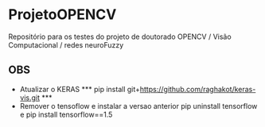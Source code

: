 # ProjetoOPENCV
Repositório para os testes do projeto de doutorado OPENCV / Visão Computacional / redes neuroFuzzy

## OBS
- Atualizar o KERAS *** pip install git+https://github.com/raghakot/keras-vis.git *** 
- Remover o tensoflow e instalar a versao anterior  pip uninstall tensorflow e  pip install tensorflow==1.5
